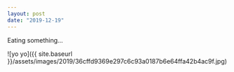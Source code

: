 ```yaml
---
layout: post
date: "2019-12-19"
---
```


Eating something…

![yo yo]({{ site.baseurl }}/assets/images/2019/36cffd9369e297c6c93a0187b6e64ffa42b4ac9f.jpg)
